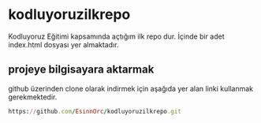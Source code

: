 # kodluyoruzilkrepo
Kodluyoruz Eğitimi kapsamında açtığım ilk repo dur. İçinde bir adet index.html dosyası yer almaktadır.

## projeye bilgisayara aktarmak
github üzerinden clone olarak indirmek için aşağıda yer alan linki kullanmak gerekmektedir.

```ruby
https://github.com/EsinnOrc/kodluyoruzilkrepo.git
```
